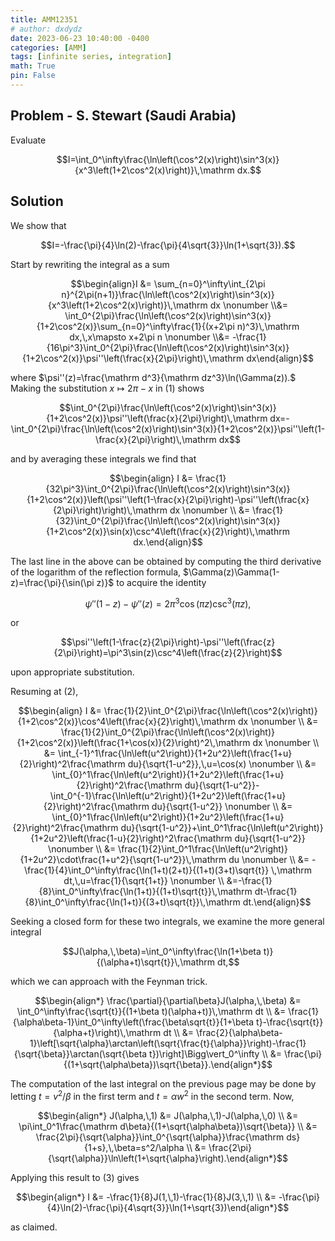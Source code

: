 ```yaml
---
title: AMM12351
# author: dxdydz
date: 2023-06-23 10:40:00 -0400
categories: [AMM]
tags: [infinite series, integration]
math: True
pin: False
---
```


## Problem - S. Stewart (Saudi Arabia)

Evaluate

$$I=\int_0^\infty\frac{\ln\left(\cos^2(x)\right)\sin^3(x)}{x^3\left(1+2\cos^2(x)\right)}\,\mathrm dx.$$

## Solution

We show that

$$I=-\frac{\pi}{4}\ln(2)-\frac{\pi}{4\sqrt{3}}\ln(1+\sqrt{3}).$$

Start by rewriting the integral as a sum

$$\begin{align}I &= \sum_{n=0}^\infty\int_{2\pi n}^{2\pi(n+1)}\frac{\ln\left(\cos^2(x)\right)\sin^3(x)}{x^3\left(1+2\cos^2(x)\right)}\,\mathrm dx \nonumber \\&= \int_0^{2\pi}\frac{\ln\left(\cos^2(x)\right)\sin^3(x)}{1+2\cos^2(x)}\sum_{n=0}^\infty\frac{1}{(x+2\pi n)^3}\,\mathrm dx,\,x\mapsto x+2\pi n \nonumber \\&= -\frac{1}{16\pi^3}\int_0^{2\pi}\frac{\ln\left(\cos^2(x)\right)\sin^3(x)}{1+2\cos^2(x)}\psi''\left(\frac{x}{2\pi}\right)\,\mathrm dx\end{align}$$

where $\psi''(z)=\frac{\mathrm d^3}{\mathrm dz^3}\ln(\Gamma(z)).$ Making the substitution $x\mapsto 2\pi-x$ in $(1)$ shows

$$\int_0^{2\pi}\frac{\ln\left(\cos^2(x)\right)\sin^3(x)}{1+2\cos^2(x)}\psi''\left(\frac{x}{2\pi}\right)\,\mathrm dx=-\int_0^{2\pi}\frac{\ln\left(\cos^2(x)\right)\sin^3(x)}{1+2\cos^2(x)}\psi''\left(1-\frac{x}{2\pi}\right)\,\mathrm dx$$

and by averaging these integrals we find that

$$\begin{align}    I &= \frac{1}{32\pi^3}\int_0^{2\pi}\frac{\ln\left(\cos^2(x)\right)\sin^3(x)}{1+2\cos^2(x)}\left(\psi''\left(1-\frac{x}{2\pi}\right)-\psi''\left(\frac{x}{2\pi}\right)\right)\,\mathrm dx \nonumber \\    &= \frac{1}{32}\int_0^{2\pi}\frac{\ln\left(\cos^2(x)\right)\sin^3(x)}{1+2\cos^2(x)}\sin(x)\csc^4\left(\frac{x}{2}\right)\,\mathrm dx.\end{align}$$

The last line in the above can be obtained by computing the third derivative of the logarithm of the reflection formula, $\Gamma(z)\Gamma(1-z)=\frac{\pi}{\sin(\pi z)}$ to acquire the identity

$$\psi''(1-z)-\psi''(z)=2\pi^3\cos(\pi z)\csc^3(\pi z),$$

or

$$\psi''\left(1-\frac{z}{2\pi}\right)-\psi''\left(\frac{z}{2\pi}\right)=\pi^3\sin(z)\csc^4\left(\frac{z}{2}\right)$$

upon appropriate substitution.

Resuming at $(2)$,

$$\begin{align}    I &= \frac{1}{2}\int_0^{2\pi}\frac{\ln\left(\cos^2(x)\right)}{1+2\cos^2(x)}\cos^4\left(\frac{x}{2}\right)\,\mathrm dx \nonumber \\    &= \frac{1}{2}\int_0^{2\pi}\frac{\ln\left(\cos^2(x)\right)}{1+2\cos^2(x)}\left(\frac{1+\cos(x)}{2}\right)^2\,\mathrm dx \nonumber \\    &= \int_{-1}^1\frac{\ln\left(u^2\right)}{1+2u^2}\left(\frac{1+u}{2}\right)^2\frac{\mathrm du}{\sqrt{1-u^2}},\,u=\cos(x) \nonumber \\    &= \int_{0}^1\frac{\ln\left(u^2\right)}{1+2u^2}\left(\frac{1+u}{2}\right)^2\frac{\mathrm du}{\sqrt{1-u^2}}-\int_0^{-1}\frac{\ln\left(u^2\right)}{1+2u^2}\left(\frac{1+u}{2}\right)^2\frac{\mathrm du}{\sqrt{1-u^2}} \nonumber \\    &= \int_{0}^1\frac{\ln\left(u^2\right)}{1+2u^2}\left(\frac{1+u}{2}\right)^2\frac{\mathrm du}{\sqrt{1-u^2}}+\int_0^1\frac{\ln\left(u^2\right)}{1+2u^2}\left(\frac{1-u}{2}\right)^2\frac{\mathrm du}{\sqrt{1-u^2}} \nonumber \\    &= \frac{1}{2}\int_0^1\frac{\ln\left(u^2\right)}{1+2u^2}\cdot\frac{1+u^2}{\sqrt{1-u^2}}\,\mathrm du \nonumber \\    &= -\frac{1}{4}\int_0^\infty\frac{\ln(1+t)(2+t)}{(1+t)(3+t)\sqrt{t}} \,\mathrm dt,\,u=\frac{1}{\sqrt{1+t}} \nonumber \\    &=-\frac{1}{8}\int_0^\infty\frac{\ln(1+t)}{(1+t)\sqrt{t}}\,\mathrm dt-\frac{1}{8}\int_0^\infty\frac{\ln(1+t)}{(3+t)\sqrt{t}}\,\mathrm dt.\end{align}$$

Seeking a closed form for these two integrals, we examine the more general integral

$$J(\alpha,\,\beta)=\int_0^\infty\frac{\ln(1+\beta t)}{(\alpha+t)\sqrt{t}}\,\mathrm dt,$$

which we can approach with the Feynman trick.

$$\begin{align*}    \frac{\partial}{\partial\beta}J(\alpha,\,\beta) &= \int_0^\infty\frac{\sqrt{t}}{(1+\beta t)(\alpha+t)}\,\mathrm dt \\    &= \frac{1}{\alpha\beta-1}\int_0^\infty\left(\frac{\beta\sqrt{t}}{1+\beta t}-\frac{\sqrt{t}}{\alpha+t}\right)\,\mathrm dt \\    &= \frac{2}{\alpha\beta-1}\left[\sqrt{\alpha}\arctan\left(\sqrt{\frac{t}{\alpha}}\right)-\frac{1}{\sqrt{\beta}}\arctan(\sqrt{\beta t})\right]\Bigg\vert_0^\infty \\    &= \frac{\pi}{(1+\sqrt{\alpha\beta})\sqrt{\beta}}.\end{align*}$$

The computation of the last integral on the previous page may be done by letting $t=v^2/\beta$ in the first term and $t=\alpha w^2$ in the second term. Now,

$$\begin{align*}    J(\alpha,\,1) &= J(\alpha,\,1)-J(\alpha,\,0) \\    &= \pi\int_0^1\frac{\mathrm d\beta}{(1+\sqrt{\alpha\beta})\sqrt{\beta}} \\    &= \frac{2\pi}{\sqrt{\alpha}}\int_0^{\sqrt{\alpha}}\frac{\mathrm ds}{1+s},\,\beta=s^2/\alpha \\    &= \frac{2\pi}{\sqrt{\alpha}}\ln\left(1+\sqrt{\alpha}\right).\end{align*}$$

Applying this result to $(3)$ gives

$$\begin{align*}    I &= -\frac{1}{8}J(1,\,1)-\frac{1}{8}J(3,\,1) \\    &= -\frac{\pi}{4}\ln(2)-\frac{\pi}{4\sqrt{3}}\ln(1+\sqrt{3})\end{align*}$$

as claimed.